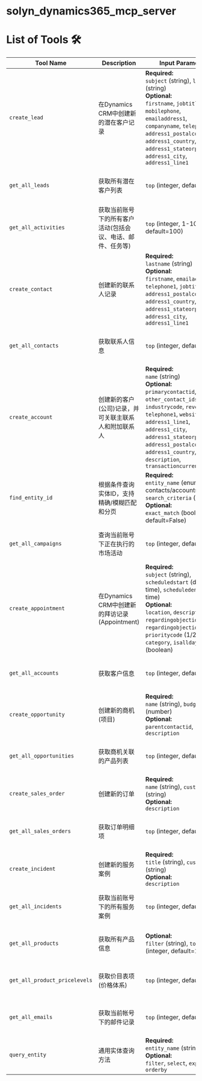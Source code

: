 # solyn_dynamics365_mcp_server
# List of Tools 🛠️

| Tool Name                     | Description                                                                 | Input Parameters                                                                                                                                                                                                                                                                                                                                 | Output                     |
|-------------------------------|-----------------------------------------------------------------------------|--------------------------------------------------------------------------------------------------------------------------------------------------------------------------------------------------------------------------------------------------------------------------------------------------------------------------------------------------|----------------------------|
| `create_lead`                 | 在Dynamics CRM中创建新的潜在客户记录                                         | **Required:**<br>`subject` (string), `lastname` (string)<br>**Optional:**<br>`firstname`, `jobtitle`, `mobilephone`, `emailaddress1`, `companyname`, `telephone1`, `address1_postalcode`, `address1_country`, `address1_stateorprovince`, `address1_city`, `address1_line1`                                                                        | 创建的潜在客户记录详情     |
| `get_all_leads`               | 获取所有潜在客户列表                                                        | `top` (integer, default=1000)                                                                                                                                                                                                                                                                                                                   | 潜在客户列表(JSON格式)    |
| `get_all_activities`          | 获取当前账号下的所有客户活动(包括会议、电话、邮件、任务等)                   | `top` (integer, 1-1000, default=100)                                                                                                                                                                                                                                                                                                            | 客户活动列表(JSON格式)    |
| `create_contact`              | 创建新的联系人记录                                                          | **Required:**<br>`lastname` (string)<br>**Optional:**<br>`firstname`, `emailaddress1`, `telephone1`, `jobtitle`, `address1_postalcode`, `address1_country`, `address1_stateorprovince`, `address1_city`, `address1_line1`                                                                                                                         | 创建的联系人记录详情      |
| `get_all_contacts`            | 获取联系人信息                                                              | `top` (integer, default=1000)                                                                                                                                                                                                                                                                                                                   | 联系人列表(JSON格式)      |
| `create_account`              | 创建新的客户(公司)记录，并可关联主联系人和附加联系人                        | **Required:**<br>`name` (string)<br>**Optional:**<br>`primarycontactid`, `other_contact_ids`, `industrycode`, `revenue`, `telephone1`, `websiteurl`, `address1_line1`, `address1_city`, `address1_stateorprovince`, `address1_postalcode`, `address1_country`, `description`, `transactioncurrencyid`                                              | 创建的客户记录详情        |
| `find_entity_id`              | 根据条件查询实体ID，支持精确/模糊匹配和分页                                 | **Required:**<br>`entity_name` (enum: contacts/accounts/leads), `search_criteria` (object)<br>**Optional:**<br>`exact_match` (boolean, default=False)                                                                                                                                                                                            | 实体ID信息                |
| `get_all_campaigns`           | 查询当前账号下正在执行的市场活动                                            | `top` (integer, default=1000)                                                                                                                                                                                                                                                                                                                   | 市场活动列表(JSON格式)    |
| `create_appointment`          | 在Dynamics CRM中创建新的拜访记录(Appointment)                               | **Required:**<br>`subject` (string), `scheduledstart` (date-time), `scheduledend` (date-time)<br>**Optional:**<br>`location`, `description`, `regardingobjectid_account`, `regardingobjectid_contact`, `prioritycode` (1/2/3), `category`, `isalldayevent` (boolean)                                                                              | 创建的拜访记录详情        |
| `get_all_accounts`            | 获取客户信息                                                                | `top` (integer, default=1000)                                                                                                                                                                                                                                                                                                                   | 客户列表(JSON格式)        |
| `create_opportunity`          | 创建新的商机(项目)                                                          | **Required:**<br>`name` (string), `budgetamount` (number)<br>**Optional:**<br>`parentcontactid`, `description`                                                                                                                                                                                                                                   | 创建的商机记录详情        |
| `get_all_opportunities`       | 获取商机关联的产品列表                                                      | `top` (integer, default=1000)                                                                                                                                                                                                                                                                                                                   | 商机列表(JSON格式)        |
| `create_sales_order`          | 创建新的订单                                                                | **Required:**<br>`name` (string), `customerid` (string)<br>**Optional:**<br>`description`                                                                                                                                                                                                                                                        | 创建的订单详情            |
| `get_all_sales_orders`        | 获取订单明细项                                                              | `top` (integer, default=1000)                                                                                                                                                                                                                                                                                                                   | 订单列表(JSON格式)        |
| `create_incident`             | 创建新的服务案例                                                            | **Required:**<br>`title` (string), `customerid` (string)<br>**Optional:**<br>`description`                                                                                                                                                                                                                                                       | 创建的服务案例详情        |
| `get_all_incidents`           | 获取当前账号下的所有服务案例                                                | `top` (integer, default=1000)                                                                                                                                                                                                                                                                                                                   | 服务案例列表(JSON格式)    |
| `get_all_products`            | 获取所有产品信息                                                            | **Optional:**<br>`filter` (string), `top` (integer, default=1000)                                                                                                                                                                                                                                                                               | 产品列表(JSON格式)        |
| `get_all_product_pricelevels` | 获取价目表项(价格体系)                                                      | `top` (integer, default=1000)                                                                                                                                                                                                                                                                                                                   | 价目表项列表(JSON格式)    |
| `get_all_emails`              | 获取当前帐号下的邮件记录                                                    | `top` (integer, default=1000)                                                                                                                                                                                                                                                                                                                   | 邮件记录列表(JSON格式)    |
| `query_entity`                | 通用实体查询方法                                                            | **Required:**<br>`entity_name` (string)<br>**Optional:**<br>`filter`, `select`, `expand`, `top`, `orderby`                                                                                                                                                                                                                                       | 查询结果(JSON格式)        |
